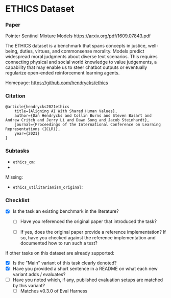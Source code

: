# ETHICS Dataset

### Paper

Pointer Sentinel Mixture Models
https://arxiv.org/pdf/1609.07843.pdf

The ETHICS dataset is a benchmark that spans concepts in justice, well-being,
duties, virtues, and commonsense morality. Models predict widespread moral
judgments about diverse text scenarios. This requires connecting physical and
social world knowledge to value judgements, a capability that may enable us
to steer chatbot outputs or eventually regularize open-ended reinforcement
learning agents.

Homepage: https://github.com/hendrycks/ethics

### Citation

```
@article{hendrycks2021ethics
    title={Aligning AI With Shared Human Values},
    author={Dan Hendrycks and Collin Burns and Steven Basart and Andrew Critch and Jerry Li and Dawn Song and Jacob Steinhardt},
    journal={Proceedings of the International Conference on Learning Representations (ICLR)},
    year={2021}
}
```

### Subtasks

* `ethics_cm`:
*

Missing:
* `ethics_utilitarianism_original`:

### Checklist

* [x] Is the task an existing benchmark in the literature?
  * [ ] Have you referenced the original paper that introduced the task?
  * [ ] If yes, does the original paper provide a reference implementation? If so, have you checked against the reference implementation and documented how to run such a test?


If other tasks on this dataset are already supported:
* [x] Is the "Main" variant of this task clearly denoted?
* [x] Have you provided a short sentence in a README on what each new variant adds / evaluates?
* [ ] Have you noted which, if any, published evaluation setups are matched by this variant?
  * [ ] Matches v0.3.0 of Eval Harness

